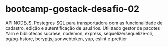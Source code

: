 # bootcamp-gostack-desafio-02
API NODEJS, Postegres SQL para transportadora  com as funcionalidade de cadastro, edição e autentificação de usuários. Utilizado gestor de pacotes Yarn e bibliotecas sucrase, nodemon, express, sequelize/sequelize-cli, pg/pg-hstore, bcryptjs,jsonwebtoken, yup, eslint e prettier
